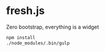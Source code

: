fresh.js
===
Zero bootstrap, everything is a widget

```bash
npm install
./node_modules/.bin/gulp
```
